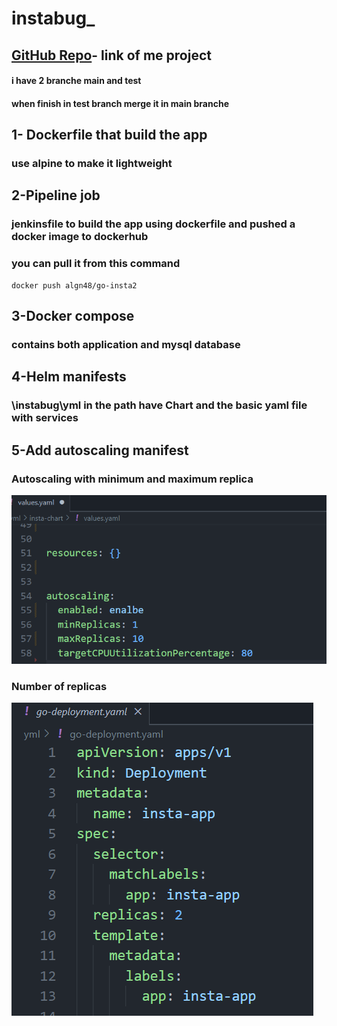 # instabug_
## [GitHub Repo](https://github.com/gAhmedg/instabug_.git)- link of me project

#### i have 2 branche main and test 
#### when finish in test branch merge it in main branche

## 1- Dockerfile that build the app 
### use alpine to make it lightweight 

## 2-Pipeline job 
### jenkinsfile to build the app using dockerfile and pushed a docker image to dockerhub 
### you can pull it from this command

```
docker push algn48/go-insta2
```
## 3-Docker compose
### contains both application and mysql database

## 4-Helm manifests
### \instabug\yml in the path have Chart and the basic yaml file with services 

## 5-Add autoscaling manifest  
### Autoscaling with minimum and maximum replica
<img src="screen/auto_scale.png"  >


### Number of replicas
<img src="screen/number_of_replica.png"  >

